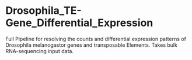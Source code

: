 # Drosophila_TE-Gene_Differential_Expression
Full Pipeline for resolving the counts and differential expression patterns of Drosophila melanogastor genes and transposable Elements. Takes bulk RNA-sequencing input data.
